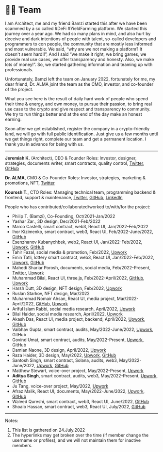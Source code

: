 # ✌🏼 Team

I am Architect, me and my friend Bamzi started this after we have been scammed by a so called #DeFi #YieldFarming platform. We started this journey over a year ago. We had so many plans in mind, and also hurt by deceive and dark intentions of people with talent, so-called developers and programmers to con people, the community that are mostly less informed and most vulnerable. We said, “why are we not making a platform? It doesn't seem hard!!”, And I said “we make it right, we bring games, we provide real use cases, we offer transparency and honesty. Also, we make lots of money!”. So, we started gathering information and teaming up with professionals.

Unfortunately, Bamzi left the team on January 2022, fortunately for me, my dear friend, Dr. ALMA joint the team as the CMO, investor, and co-founder of the project.

What you see here is the result of daily hard work of people who spend their time & energy, and own money, to pursue their passion, to bring real use case to the crypto and give respect and transparency to community. We try to run things better and at the end of the day make an honest earning.

Soon after we get established, register the company in a crypto-friendly land, we will go with full public identification. Just give us a few months until we get things right, complete our team and get a permanent location. I thank you in advance for being with us.

<hr/>


**Jeremiah K.** (Architect), CEO & Founder Roles: Investor, designer, strategies, documents writer, smart contracts, quality control, [Twitter](https://twitter.com/realarchitekt), [GitHub](https://github.com/babyloniaapp)

**Dr. ALMA**, CMO & Co-Founder Roles: Investor, strategies, marketing & promotions, NFT, [Twitter](https://twitter.com/DralmaEth)

**Kourosh T.**, CTO Roles: Managing technical team, programming backend & frontend, support & maintenance, [Twitter](https://twitter.com/KooroshTorabi), [GitHub](https://github.com/KooroshTorabi), [LinkedIn](https://www.linkedin.com/in/kooroshtorabi/)

People who has contributed/collaborated/worked to/with/for the project:

-   Philip T. (Bamzi), Co-Founding, Oct/2021-Jan/2022
-   Yashar Zar., 3D design, Dec/2021-Feb/2022
-   Marco Castelli, smart contract, web3, React UI, Jan/2022-Feb/2022
-   Ihor Kizimenko, smart contract, web3, React UI, Feb/2022-June/2022, [GitHub](https://github.com/MetaFomos)
-   Esenzhanov Kubanychbek, web2, React UI, Jan/2022-Feb/2022, [Upwork](https://www.upwork.com/freelancers/~01efed7790508f5cd0), [GitHub](https://github.com/gloompi)
-   Tahir Fazal, social media & promotion, Feb/2022, [Upwork](Tahir%20Fazal)
-   Emin Tatli, lottery smart contract, web3, React UI, Jan/2022-Feb/2022, [Upwork](https://www.upwork.com/freelancers/~01bf704a153a9751a7), [GitHub](https://github.com/emintatli)
-   Mahedi Shariar Porosh, documents, social media, Feb/2022-Present, [Twitter](https://twitter.com/shariarporosh), [Upwork](https://www.upwork.com/freelancers/~015d40b3235359e966)
-   Muhammad Bilal, React UI, three.js, Feb/2022-April/2022, [GitHub](https://github.com/MuhammadBilal1234), [Upwork](https://www.upwork.com/freelancers/~01eb8445f58b6fe00b)
-   Harsh Dutt, 3D design, NFT design, Feb/2022, [Upwork](https://www.upwork.com/freelancers/~013e96107237f84bbf)
-   Ruslan Starkov, NFT design, Mar/2022
-   Muhammad Nomair Ahsan, React UI, media project, Mar/2022-April/2022, [GitHub](https://github.com/ahmad-tech), [Upwork](https://www.upwork.com/freelancers/~016aeb429be5ff7640)
-   Ariful Islam Rabbi, social media research, April/2022, [Upwork](https://www.upwork.com/freelancers/~013764db888bb7f1bd)
-   Bilal Haider, social media research, April/2022, [Upwork](https://www.upwork.com/freelancers/~011eb939a018074478)
-   Akash Das, React UI, media project, backend, April/2022, [Upwork](https://www.upwork.com/freelancers/~01beaeeb78b32d57bd), [GitHub](https://github.com/AkashSDas)
-   Vaibhav Gupta, smart contract, audits, May/2022-June/2022, [Upwork](https://www.upwork.com/freelancers/vdev), GitHub
-   Govind Umat, smart contract, audits, May/2022-Present, [Upwork](https://www.upwork.com/freelancers/~0100985c27d4d429a1), GitHub
-   Damian Naone, 3D design, April/2022, [Upwork](https://www.upwork.com/freelancers/~01c5a863ff14b388df)
-   Raza Haider, 3D design, May/2022, [Upwork](https://www.upwork.com/freelancers/~019304ceee9fd8ee72), [GitHub](https://github.com/RazaZaidi2802)
-   Santosh Singh, smart contract, Solana, audits, web3, May/2022-June/2022, [Upwork](https://www.upwork.com/freelancers/~0106ec17497965aa6e), [GitHub](https://github.com/santosh214)
- Matthew Stewart, voice-over project, May/2022-Present, [Upwork](https://www.upwork.com/freelancers/~01cd0b37db7e52873f)
- **Aditya Singh**, smart contract, audits, web3, May/2022-Present, [Upwork](https://www.upwork.com/freelancers/~01a404993d7099e5d2), [GitHub](https://github.com/Aadityakr003)
- Ju Tang, voice-over project, May/2022, [Upwork](https://www.upwork.com/freelancers/~013bfedb2ad6d429eb)
- Afraz Malik, React UI, documents, May/2022-June/2022, [Upwork](https://www.upwork.com/freelancers/~01feceb3a9a20cfad5), [GitHub](https://github.com/afraz-malik)
- Waleed Qureshi, smart contract, web3, React UI, June/2022, [GitHub](https://github.com/Waleed-Shafiq)
- Shoaib Hassan, smart contract, web3, React UI, July/2022, [GitHub](https://github.com/Prince891028)


<hr/>

Notes:
1. This list is gathered on 24.July.2022
2. The hyperlinks may get broken over the time (if member change the username or profiles), and we will not maintain them for inactive members.
